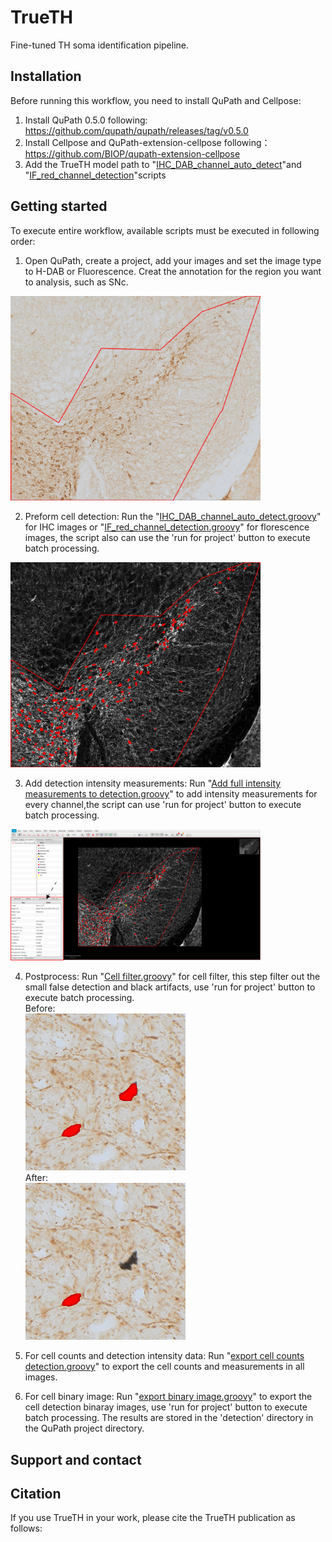 # TrueTH
Fine-tuned TH soma identification pipeline.

## Installation
Before running this workflow, you need to install QuPath and Cellpose:
1. Install QuPath 0.5.0 following: https://github.com/qupath/qupath/releases/tag/v0.5.0
2. Install Cellpose and QuPath-extension-cellpose following：https://github.com/BIOP/qupath-extension-cellpose
3. Add the TrueTH model path to "[IHC_DAB_channel_auto_detect](script/IHC_DAB_channel_auto_detect.groovy)"and "[IF_red_channel_detection](script/IF_red_channel_detection.groovy)"scripts

## Getting started
To execute entire workflow, available scripts must be executed in following order:
1. Open QuPath, create a project, add your images and set the image type to H-DAB or Fluorescence. Creat the annotation for the region you want to analysis, such as SNc.
 <img src="./image/image_1.png" width = "400" >

2. Preform cell detection:
Run the "[IHC_DAB_channel_auto_detect.groovy](script/IHC_DAB_channel_auto_detect.groovy)" for IHC images or "[IF_red_channel_detection.groovy](script/IF_red_channel_detection.groovy)" for florescence images, the script also can use the 'run for project' button to execute batch processing.  
 <img src="./image/image_2.png" width = "400" >

3. Add detection intensity measurements:
Run "[Add full intensity measurements to detection.groovy](<script/Add full intensity measurements to detection.groovy>)" to add intensity measurements for every channel,the script can use 'run for project' button to execute batch processing.  
 <img src="./image/image_3.png" width = "400" >

4. Postprocess:
Run "[Cell filter.groovy](<script/Cell filter.groovy>)" for cell filter, this step filter out the small false detection and black artifacts, use 'run for project' button to execute batch processing.  
Before:  
    ![!\[alt text\](image/image_4.tif)](image/image_4.png)  
After:  
    ![!\[alt text\](image/image_5.tif)](image/image_5.png)

5. For cell counts and detection intensity data:
Run "[export cell counts detection.groovy](<script/export cell counts detection.groovy>)" to export the cell counts and measurements in all images.

6. For cell binary image:
Run "[export binary image.groovy](<script/export binary image.groovy>)" to export the cell detection binaray images, use 'run for project' button to execute batch processing.
The results are stored in the 'detection' directory in the QuPath project directory.

## Support and contact


## Citation
If you use TrueTH in your work, please cite the TrueTH publication as follows: